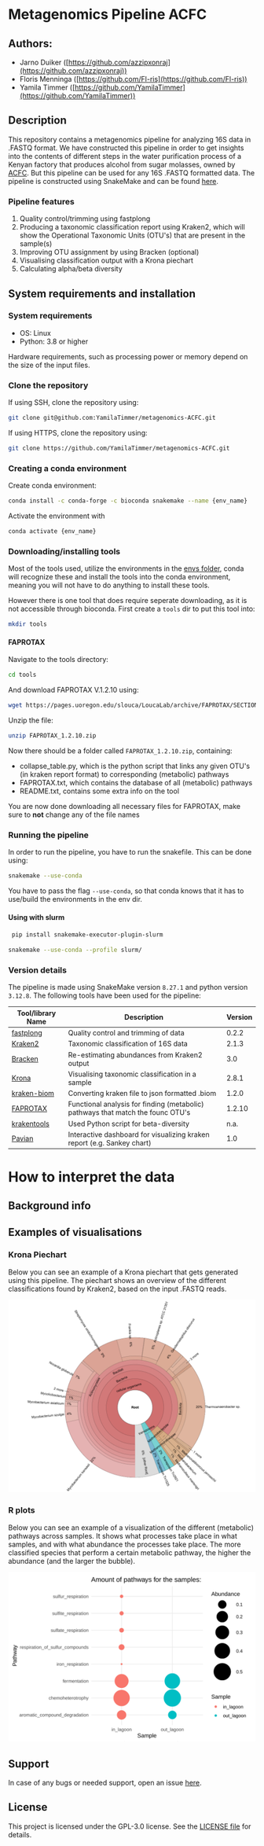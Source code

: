 # Metagenomics Pipeline ACFC

## Authors: 
- Jarno Duiker ([https://github.com/azzipxonraj](https://github.com/azzipxonraj))
- Floris Menninga ([https://github.com/Fl-ris](https://github.com/Fl-ris))
- Yamila Timmer ([https://github.com/YamilaTimmer](https://github.com/YamilaTimmer))

## Description

This repository contains a metagenomics pipeline for analyzing 16S data in .FASTQ format. We have constructed this pipeline in order to get insights into the contents of different steps in the water purification process of a Kenyan factory that produces alcohol from sugar molasses, owned by [ACFC](https://acfc.co.ke/). But this pipeline can be used for any 16S .FASTQ formatted data. The pipeline is constructed using SnakeMake and can be found [here](https://github.com/YamilaTimmer/metagenomics-ACFC/blob/main/analysis/Snakefile).


### Pipeline features

1. Quality control/trimming using fastplong
2. Producing a taxonomic classification report using Kraken2, which will show the Operational Taxonomic Units (OTU's) that are present in the sample(s)
3. Improving OTU assignment by using Bracken (optional)
4. Visualising classification output with a Krona piechart
5. Calculating alpha/beta diversity

## System requirements and installation

### System requirements

- OS: Linux
- Python: 3.8 or higher

Hardware requirements, such as processing power or memory depend on the size of the input files. 

### Clone the repository

If using SSH, clone the repository using:

```bash
git clone git@github.com:YamilaTimmer/metagenomics-ACFC.git
```

If using HTTPS, clone the repository using:

```bash
git clone https://github.com/YamilaTimmer/metagenomics-ACFC.git
```

### Creating a conda environment
Create conda environment:

```bash
conda install -c conda-forge -c bioconda snakemake --name {env_name}
```

Activate the environment with

```bash
conda activate {env_name}
```

### Downloading/installing tools
Most of the tools used, utilize the environments in the [envs folder](https://github.com/YamilaTimmer/metagenomics-ACFC/tree/main/envs), conda will recognize these and install the tools into the conda environment, meaning you will not have to do anything to install these tools.

However there is one tool that does require seperate downloading, as it is not accessible through bioconda. First create a `tools` dir to put this tool into:

```bash
mkdir tools
```

#### FAPROTAX

Navigate to the tools directory:

```bash
cd tools
```

And download FAPROTAX V.1.2.10 using:

```bash
wget https://pages.uoregon.edu/slouca/LoucaLab/archive/FAPROTAX/SECTION_Download/MODULE_Downloads/CLASS_Latest%20release/UNIT_FAPROTAX_1.2.10/FAPROTAX_1.2.10.zip
```
Unzip the file:

```bash
unzip FAPROTAX_1.2.10.zip
```

Now there should be a folder called `FAPROTAX_1.2.10.zip`, containing:
- collapse_table.py, which is the python script that links any given OTU's (in kraken report format) to corresponding (metabolic) pathways
- FAPROTAX.txt, which contains the database of all (metabolic) pathways
- README.txt, contains some extra info on the tool

You are now done downloading all necessary files for FAPROTAX, make sure to **not** change any of the file names

### Running the pipeline
In order to run the pipeline, you have to run the snakefile. This can be done using:

```bash
snakemake --use-conda
```

You have to pass the flag `--use-conda`, so that conda knows that it has to use/build the environments in the env dir.


#### Using with slurm

```bash
 pip install snakemake-executor-plugin-slurm
```
```bash
snakemake --use-conda --profile slurm/
```

### Version details
The pipeline is made using SnakeMake version `8.27.1` and python version `3.12.8`. The following tools have been used for the pipeline:

| Tool/library Name        | Description                                                 | Version   |
|---------------------|-------------------------------------------------------------|-----------|
| [fastplong](https://github.com/OpenGene/fastplong)|Quality control and trimming of data|0.2.2|
| [Kraken2](https://github.com/DerrickWood/kraken2)|Taxonomic classification of 16S data |2.1.3|
| [Bracken](https://github.com/jenniferlu717/Bracken)|Re-estimating abundances from Kraken2 output|3.0|
| [Krona](https://github.com/marbl/Krona)|Visualising taxonomic classification in a sample|2.8.1|
| [kraken-biom](https://github.com/smdabdoub/kraken-biom)|Converting kraken file to json formatted .biom|1.2.0|
| [FAPROTAX](http://www.loucalab.com/archive/FAPROTAX/lib/php/index.php?section=Home) |Functional analysis for finding (metabolic) pathways that match the founc OTU's|1.2.10|
| [krakentools](https://github.com/jenniferlu717/KrakenTools)|Used Python script for beta-diversity|n.a.|
| [Pavian](https://github.com/fbreitwieser/pavian)|Interactive dashboard for visualizing kraken report (e.g. Sankey chart)|1.0|

# How to interpret the data
## Background info



## Examples of visualisations
### Krona Piechart
Below you can see an example of a Krona piechart that gets generated using this pipeline. The piechart shows an overview of the different classifications found by Kraken2, based on the input .FASTQ reads.

![Piechart Example](analysis/Logbook_Yamila/img/krona_in_lagoon.png)


### R plots
Below you can see an example of a visualization of the different (metabolic) pathways across samples. It shows what processes take place in what samples, and with what abundance the processes take place. The more classified species that perform a certain metabolic pathway, the higher the abundance (and the larger the bubble).

![Bubblechart Example](analysis/Logbook_Floris/Bubble_chart.png)

## Support
In case of any bugs or needed support, open an issue [here](https://github.com/YamilaTimmer/depmap-portal-data-visualizations/issues).

## License
This project is licensed under the GPL-3.0 license. See the [LICENSE file](https://github.com/YamilaTimmer/metagenomics-ACFC/blob/main/LICENSE) for details.

